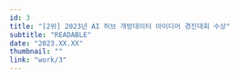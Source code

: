 ```yaml
---
id: 3
title: "[2위] 2023년 AI 허브 개방데이터 아이디어 경진대회 수상"
subtitle: "READABLE"
date: "2023.XX.XX"
thumbnail: ""
link: "work/3"
---
```

